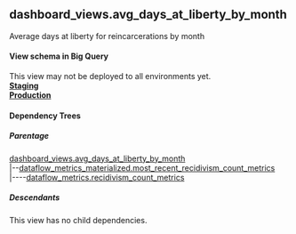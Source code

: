 ## dashboard_views.avg_days_at_liberty_by_month
Average days at liberty for reincarcerations by month 

#### View schema in Big Query
This view may not be deployed to all environments yet.<br/>
[**Staging**](https://console.cloud.google.com/bigquery?pli=1&p=recidiviz-staging&page=table&project=recidiviz-staging&d=dashboard_views&t=avg_days_at_liberty_by_month)
<br/>
[**Production**](https://console.cloud.google.com/bigquery?pli=1&p=recidiviz-123&page=table&project=recidiviz-123&d=dashboard_views&t=avg_days_at_liberty_by_month)
<br/>

#### Dependency Trees

##### Parentage
[dashboard_views.avg_days_at_liberty_by_month](../dashboard_views/avg_days_at_liberty_by_month.md) <br/>
|--[dataflow_metrics_materialized.most_recent_recidivism_count_metrics](../dataflow_metrics_materialized/most_recent_recidivism_count_metrics.md) <br/>
|----[dataflow_metrics.recidivism_count_metrics](../../metrics/recidivism/recidivism_count_metrics.md) <br/>


##### Descendants
This view has no child dependencies.
